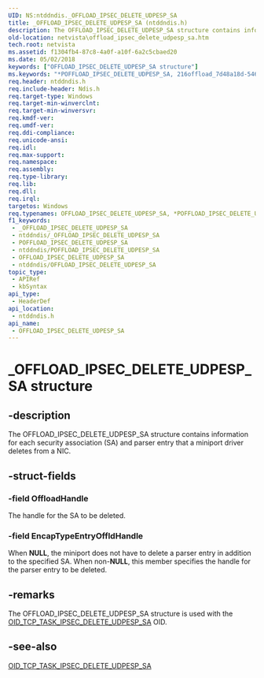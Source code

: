 ```yaml
---
UID: NS:ntddndis._OFFLOAD_IPSEC_DELETE_UDPESP_SA
title: _OFFLOAD_IPSEC_DELETE_UDPESP_SA (ntddndis.h)
description: The OFFLOAD_IPSEC_DELETE_UDPESP_SA structure contains information for each security association (SA) and parser entry that a miniport driver deletes from a NIC.
old-location: netvista\offload_ipsec_delete_udpesp_sa.htm
tech.root: netvista
ms.assetid: f1304fb4-87c8-4a0f-a10f-6a2c5cbaed20
ms.date: 05/02/2018
keywords: ["OFFLOAD_IPSEC_DELETE_UDPESP_SA structure"]
ms.keywords: "*POFFLOAD_IPSEC_DELETE_UDPESP_SA, 216offload_7d48a18d-546e-4e72-baf6-5a9e8de5a615.xml, OFFLOAD_IPSEC_DELETE_UDPESP_SA, OFFLOAD_IPSEC_DELETE_UDPESP_SA structure [Network Drivers Starting with Windows Vista], POFFLOAD_IPSEC_DELETE_UDPESP_SA, POFFLOAD_IPSEC_DELETE_UDPESP_SA structure pointer [Network Drivers Starting with Windows Vista], _OFFLOAD_IPSEC_DELETE_UDPESP_SA, netvista.offload_ipsec_delete_udpesp_sa, ntddndis/OFFLOAD_IPSEC_DELETE_UDPESP_SA, ntddndis/POFFLOAD_IPSEC_DELETE_UDPESP_SA"
req.header: ntddndis.h
req.include-header: Ndis.h
req.target-type: Windows
req.target-min-winverclnt: 
req.target-min-winversvr: 
req.kmdf-ver: 
req.umdf-ver: 
req.ddi-compliance: 
req.unicode-ansi: 
req.idl: 
req.max-support: 
req.namespace: 
req.assembly: 
req.type-library: 
req.lib: 
req.dll: 
req.irql: 
targetos: Windows
req.typenames: OFFLOAD_IPSEC_DELETE_UDPESP_SA, *POFFLOAD_IPSEC_DELETE_UDPESP_SA
f1_keywords:
 - _OFFLOAD_IPSEC_DELETE_UDPESP_SA
 - ntddndis/_OFFLOAD_IPSEC_DELETE_UDPESP_SA
 - POFFLOAD_IPSEC_DELETE_UDPESP_SA
 - ntddndis/POFFLOAD_IPSEC_DELETE_UDPESP_SA
 - OFFLOAD_IPSEC_DELETE_UDPESP_SA
 - ntddndis/OFFLOAD_IPSEC_DELETE_UDPESP_SA
topic_type:
 - APIRef
 - kbSyntax
api_type:
 - HeaderDef
api_location:
 - ntddndis.h
api_name:
 - OFFLOAD_IPSEC_DELETE_UDPESP_SA
---
```


# _OFFLOAD_IPSEC_DELETE_UDPESP_SA structure


## -description

The OFFLOAD_IPSEC_DELETE_UDPESP_SA structure contains information for each security association (SA)
  and parser entry that a miniport driver deletes from a NIC.

## -struct-fields

### -field OffloadHandle

The handle for the SA to be deleted.

### -field EncapTypeEntryOffldHandle

When <b>NULL</b>, the miniport does not have to delete a parser entry in addition to the specified SA.
     When non-<b>NULL</b>, this member specifies the handle for the parser entry to be deleted.

## -remarks

The OFFLOAD_IPSEC_DELETE_UDPESP_SA structure is used with the 
    <a href="https://docs.microsoft.com/windows-hardware/drivers/network/oid-tcp-task-ipsec-add-udpesp-sa">
    OID_TCP_TASK_IPSEC_DELETE_UDPESP_SA</a> OID.

## -see-also

<a href="https://docs.microsoft.com/windows-hardware/drivers/network/oid-tcp-task-ipsec-add-udpesp-sa">
   OID_TCP_TASK_IPSEC_DELETE_UDPESP_SA</a>

